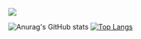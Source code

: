 <picture>
<source
  srcset="https://github-readme-stats.vercel.app/api?username=anuraghazra&show_icons=true&theme=dark"
  media="(prefers-color-scheme: dark)"
/>
<source
  srcset="https://github-readme-stats.vercel.app/api?username=anuraghazra&show_icons=true"
  media="(prefers-color-scheme: light), (prefers-color-scheme: no-preference)"
/>
<img src="https://github-readme-stats.vercel.app/api?username=anuraghazra&show_icons=true" />
</picture>








![Anurag's GitHub stats](https://github-readme-stats.vercel.app/api?username=slayywrld&show_icons=true&theme=radical)
[![Top Langs](https://github-readme-stats.vercel.app/api/top-langs/?username=slayywrld&layout=compact)](https://github.com/anuraghazra/github-readme-stats)
